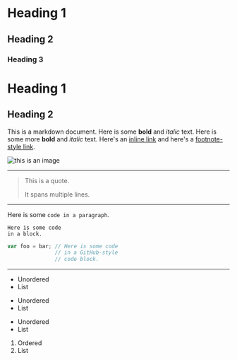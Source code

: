 
# Heading 1

## Heading 2

### Heading 3

Heading 1
=========

Heading 2
---------

This is a markdown document.
Here is some **bold** and *italic* text.
Here is some more __bold__ and _italic_ text.
Here's an [inline link](http://foo.bar/) and here's a [footnote-style link][1].

![this is an image](http://foo.bar/img.jpg)

---

> This is a quote.
>
> It spans multiple lines.

---

Here is some `code in a paragraph`.

    Here is some code
    in a block.

```js
var foo = bar; // Here is some code
               // in a GitHub-style
               // code block.
```

---

- Unordered
- List

+ Unordered
+ List

* Unordered
* List

1. Ordered
2. List


[1]: http://foo/bar
